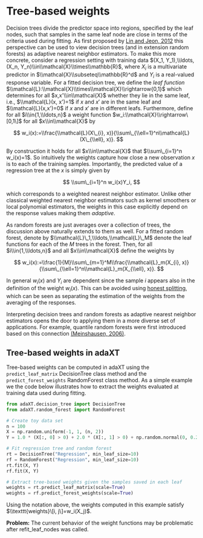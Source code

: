 # Tree-based weights

Decision trees divide the predictor space into regions, specified by the leaf
nodes, such that samples in the same leaf node are close in terms of the
criteria used during fitting. As first proposed by
[Lin and Jeon, 2012](https://doi.org/10.1198/016214505000001230) this
perspective can be used to view decision trees (and in extension random forests)
as adaptive nearest neighbor estimators. To make this more concrete, consider a
regression setting with training data
$(X_1, Y_1),\\ldots,(X_n, Y_n)\\in\\mathcal{X}\\times\\mathbb{R}$, where $X_i$ is a
multivariate predictor in $\\mathcal{X}\\subseteq\\mathbb{R}^d$ and $Y_i$ is a
real-valued response variable. For a fitted decision tree, we define the _leaf
function_ $\\mathcal{L}:\\mathcal{X}\\times\\mathcal{X}\\rightarrow{0,1}$ which
determines for all $x,x'\\in\\mathcal{X}$ whether they lie in the same leaf, i.e.,
$\\mathcal{L}(x, x')=1$ if $x$ and $x'$ are in the same leaf and
$\\mathcal{L}(x,x')=0$ if $x$ and $x'$ are in different leafs. Furthermore,
define for all $i\\in{1,\\ldots,n}$ a weight function
$w_i:\\mathcal{X}\\rightarrow\[0,1\]$ for all $x\\in\\mathcal{X}$ by

$$
w_i(x):=\\frac{\\mathcal{L}(X\_{i}, x)}{\\sum\_{\\ell=1}^n\\mathcal{L}(X\_{\\ell}, x)}.
$$

By construction it holds for all $x\\in\\mathcal{X}$ that $\\sum\_{i=1}^n w_i(x)=1$.
So intuitively the weights capture how close a new observation $x$ is to each of
the training samples. Importantly, the predicted value of a regression tree at
the $x$ is simply given by

$$
\\sum\_{i=1}^n w_i(x)Y_i,
$$

which corresponds to a weighted nearest neighbor estimator. Unlike other
classical weighted nearest neighbor estimators such as kernel smoothers or local
polynomial estimators, the weights in this case explicitly depend on the
response values making them _adaptive_.

As random forests are just averages over a collection of trees, the discussion
above naturally extends to them as well. For a fitted random forest, denote by
$\\mathcal{L}\_1,\\ldots,\\mathcal{L}\_M$ denote the leaf functions for each of the
$M$ trees in the forest. Then, for all $i\\in{1,\\ldots,n}$ and all
$x\\in\\mathcal{X}$ define the weights by

$$
w_i(x):=\\frac{1}{M}\\sum\_{m=1}^M\\frac{\\mathcal{L}_m(X_{i}, x)}{\\sum\_{\\ell=1}^n\\mathcal{L}_m(X_{\\ell}, x)}.
$$

In general $w_i(x)$ and $Y_i$ are dependent since the sample $i$ appears also in
the definition of the weight $w_i(x)$. This can be avoided using
[honest splitting](/docs/user_guide/honest_splitting.md), which can be seen as
separating the estimation of the weights from the averaging of the responses.

Interpreting decision trees and random forests as adaptive nearest neighbor
estimators opens the door to applying them in a more diverse set of
applications. For example, quantile random forests were first introduced based
on this connection
[(Meinshausen, 2006)](https://jmlr.csail.mit.edu/papers/v7/meinshausen06a.html).

## Tree-based weights in adaXT

Tree-based weights can be computed in adaXT using the `predict_leaf_matrix`
DecisionTree class method and the `predict_forest_weights` RandomForest class
method. As a simple example we the code below illustrates how to extract the
weights evaluated at training data used during fitting.

```python
from adaXT.decision_tree import DecisionTree
from adaXT.random_forest import RandomForest

# Create toy data set
n = 100
X = np.random.uniform(-1, 1, (n, 2))
Y = 1.0 * (X[:, 0] > 0) + 2.0 * (X[:, 1] > 0) + np.random.normal(0, 0.2, n)

# Fit regression tree and random forest
rt = DecisionTree("Regression", min_leaf_size=10)
rf = RandomForest("Regression", min_leaf_size=10)
rt.fit(X, Y)
rf.fit(X, Y)

# Extract tree-based weights given the samples saved in each leaf
weights = rt.predict_leaf_matrix(scale=True)
weights = rf.predict_forest_weights(scale=True)

```

Using the notation above, the weights computed in this example satisfy
$\\texttt{weights}\[i, j\]=w_i(X_j)$.

**Problem:** The current behavior of the weight functions may be problematic
after refit_leaf_nodes was called.
